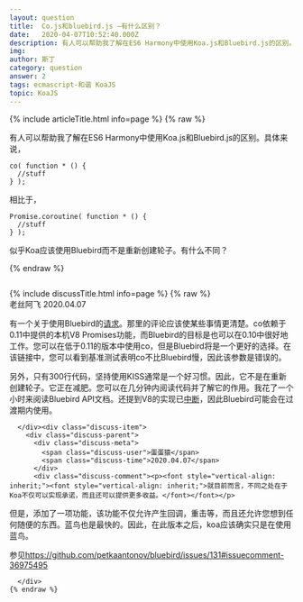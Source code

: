 ```yaml
---
layout: question
title:  Co.js和bluebird.js –有什么区别？
date:   2020-04-07T10:52:40.000Z
description: 有人可以帮助我了解在ES6 Harmony中使用Koa.js和Bluebird.js的区别。具体来说，co( function \* () {  //...
img: 
author: 斯丁
category: question
answer: 2
tags: ecmascript-和谐 KoaJS
topic: KoaJS
---
```

<div class="article-root">
  <div class="article">
    {% include articleTitle.html info=page %}
    {% raw %}
    <div class="article-content"><p><font style="vertical-align: inherit;"><font style="vertical-align: inherit;">有人可以帮助我了解在ES6 Harmony中使用Koa.js和Bluebird.js的区别。</font><font style="vertical-align: inherit;">具体来说，</font></font></p>

<pre><code>co( function * () {<font></font>
  //stuff<font></font>
} );<font></font>
</code></pre>

<p><font style="vertical-align: inherit;"><font style="vertical-align: inherit;">相比于，</font></font></p>

<pre><code>Promise.coroutine( function * () {<font></font>
  //stuff<font></font>
} );<font></font>
</code></pre>

<p><font style="vertical-align: inherit;"><font style="vertical-align: inherit;">似乎Koa应该使用Bluebird而不是重新创建轮子。</font><font style="vertical-align: inherit;">有什么不同？</font></font></p></div>
    {% endraw %}
  </div>
  <p style="height: 0;width:0;overflow: hidden;"> 第4146篇《Co.js和bluebird.js –有什么区别？》来自Winter(https://github.com/aiyld/aiyld.github.io)的站点</p>
  <div class="discuss-wrapper">
    {% include discussTitle.html info=page %}
    {% raw %}
    <div class="discuss-item">
        <div class="discuss-parent">
          <div class="discuss-meta">
            <span class="discuss-user">老丝阿飞</span>
            <span class="discuss-time">2020.04.07</span>
          </div>
          <div class="discuss-comment"><p><font style="vertical-align: inherit;"><font style="vertical-align: inherit;">有一个</font><font style="vertical-align: inherit;">关于使用Bluebird的</font></font><a href="https://github.com/visionmedia/co/pull/134" rel="nofollow noreferrer"><font style="vertical-align: inherit;"><font style="vertical-align: inherit;">请求</font></font></a><font style="vertical-align: inherit;"><font style="vertical-align: inherit;">。</font><font style="vertical-align: inherit;">那里的评论应该使某些事情更清楚。</font><font style="vertical-align: inherit;">co依赖于0.11中提供的本机V8 Promises功能，而Bluebird的目标是也可以在0.10中很好地工作。</font><font style="vertical-align: inherit;">您可以在低于0.11的版本中使用co，但是Bluebird将是一个更好的选择。</font><font style="vertical-align: inherit;">在该链接中，您可以看到基准测试表明co不比Bluebird慢，因此该参数是错误的。</font></font></p>

<p><font style="vertical-align: inherit;"><font style="vertical-align: inherit;">另外，只有300行代码，坚持使用KISS通常是一个好习惯。</font><font style="vertical-align: inherit;">因此，它不是在重新创建轮子。</font><font style="vertical-align: inherit;">它正在减肥。</font><font style="vertical-align: inherit;">您可以在几分钟内阅读代码并了解它的作用。</font><font style="vertical-align: inherit;">我花了一个小时来阅读Bluebird API文档。</font><font style="vertical-align: inherit;">还提到V8的实现已</font></font><a href="https://github.com/joyent/node/issues/7714" rel="nofollow noreferrer"><font style="vertical-align: inherit;"><font style="vertical-align: inherit;">中断</font></font></a><font style="vertical-align: inherit;"><font style="vertical-align: inherit;">，因此Bluebird可能会在过渡期内使用。</font></font></p></div>
        </div>
        
      </div><div class="discuss-item">
        <div class="discuss-parent">
          <div class="discuss-meta">
            <span class="discuss-user">蛋蛋猿</span>
            <span class="discuss-time">2020.04.07</span>
          </div>
          <div class="discuss-comment"><p><font style="vertical-align: inherit;"><font style="vertical-align: inherit;">就目前而言，不同之处在于Koa不仅可以实现承诺，而且还可以提供更多收益。</font></font></p>

<p><font style="vertical-align: inherit;"><font style="vertical-align: inherit;">但是，添加了一项功能，该功能不仅允许产生回调，重击等，而且还允许您想到任何随便的东西。</font><font style="vertical-align: inherit;">蓝鸟也是最快的。</font><font style="vertical-align: inherit;">因此，在此版本之后，koa应该确实只是在使用蓝鸟。</font></font></p>

<p><font style="vertical-align: inherit;"><font style="vertical-align: inherit;">参见</font></font><a href="https://github.com/petkaantonov/bluebird/issues/131#issuecomment-36975495" rel="nofollow"><font style="vertical-align: inherit;"><font style="vertical-align: inherit;">https://github.com/petkaantonov/bluebird/issues/131#issuecomment-36975495</font></font></a></p></div>
        </div>
        
      </div>
    {% endraw %}
  </div>
<div>
